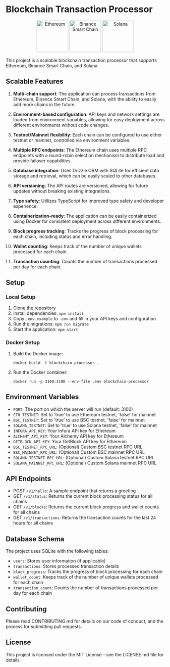 # Blockchain Transaction Processor

<p align="center">
  <img src="https://cryptologos.cc/logos/ethereum-eth-logo.png?v=033" alt="Ethereum" width="100" />
  <img src="https://cryptologos.cc/logos/binance-coin-bnb-logo.png" alt="Binance Smart Chain" width="100" />
  <img src="https://cryptologos.cc/logos/solana-sol-logo.png" alt="Solana" width="100" />
</p>

This project is a scalable blockchain transaction processor that supports Ethereum, Binance Smart Chain, and Solana.

## Scalable Features

1. **Multi-chain support**: The application can process transactions from Ethereum, Binance Smart Chain, and Solana, with the ability to easily add more chains in the future.

2. **Environment-based configuration**: API keys and network settings are loaded from environment variables, allowing for easy deployment across different environments without code changes.

3. **Testnet/Mainnet flexibility**: Each chain can be configured to use either testnet or mainnet, controlled via environment variables.

4. **Multiple RPC endpoints**: The Ethereum chain uses multiple RPC endpoints with a round-robin selection mechanism to distribute load and provide failover capabilities.

5. **Database integration**: Uses Drizzle ORM with SQLite for efficient data storage and retrieval, which can be easily scaled to other databases.

6. **API versioning**: The API routes are versioned, allowing for future updates without breaking existing integrations.

7. **Type safety**: Utilizes TypeScript for improved type safety and developer experience.

8. **Containerization-ready**: The application can be easily containerized using Docker for consistent deployment across different environments.

9. **Block progress tracking**: Tracks the progress of block processing for each chain, including status and error handling.

10. **Wallet counting**: Keeps track of the number of unique wallets processed for each chain.

11. **Transaction counting**: Counts the number of transactions processed per day for each chain.

## Setup

### Local Setup

1. Clone the repository
2. Install dependencies: `npm install`
3. Copy `.env.example` to `.env` and fill in your API keys and configuration
4. Run the migrations: `npm run migrate`
5. Start the application: `npm start`

### Docker Setup

1. Build the Docker image:
   ```
   docker build -t blockchain-processor .
   ```
2. Run the Docker container:
   ```
   docker run -p 3100:3100 --env-file .env blockchain-processor
   ```

## Environment Variables

- `PORT`: The port on which the server will run (default: 3100)
- `ETH_TESTNET`: Set to 'true' to use Ethereum testnet, 'false' for mainnet
- `BSC_TESTNET`: Set to 'true' to use BSC testnet, 'false' for mainnet
- `SOLANA_TESTNET`: Set to 'true' to use Solana testnet, 'false' for mainnet
- `INFURA_API_KEY`: Your Infura API key for Ethereum
- `ALCHEMY_API_KEY`: Your Alchemy API key for Ethereum
- `GETBLOCK_API_KEY`: Your GetBlock API key for Ethereum
- `BSC_TESTNET_RPC_URL`: (Optional) Custom BSC testnet RPC URL
- `BSC_MAINNET_RPC_URL`: (Optional) Custom BSC mainnet RPC URL
- `SOLANA_TESTNET_RPC_URL`: (Optional) Custom Solana testnet RPC URL
- `SOLANA_MAINNET_RPC_URL`: (Optional) Custom Solana mainnet RPC URL

## API Endpoints

- POST `/v1/hello`: A sample endpoint that returns a greeting
- GET `/v1/status`: Returns the current block processing status for all chains
- GET `/v1/blocks`: Returns the current block progress and wallet counts for all chains
- GET `/v1/transactions`: Returns the transaction counts for the last 24 hours for all chains

## Database Schema

The project uses SQLite with the following tables:
- `users`: Stores user information (if applicable)
- `transactions`: Stores processed transaction details
- `block_progress`: Tracks the progress of block processing for each chain
- `wallet_count`: Keeps track of the number of unique wallets processed for each chain
- `transaction_count`: Counts the number of transactions processed per day for each chain

## Contributing

Please read CONTRIBUTING.md for details on our code of conduct, and the process for submitting pull requests.

## License

This project is licensed under the MIT License - see the LICENSE.md file for details